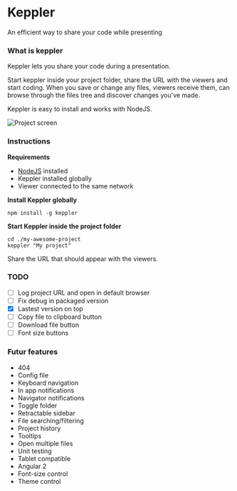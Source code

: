# Keppler

An efficient way to share your code while presenting

### What is keppler

Keppler lets you share your code during a presentation.

Start keppler inside your project folder, share the URL with the viewers and start coding. When you save or change any files, viewers receive them, can browse through the files tree and discover changes you've made.

Keppler is easy to install and works with NodeJS.

![Project screen](https://github.com/brunosimon/keppler/raw/master/resources/screenshots/screen-project-1.png)

### Instructions

**Requirements**
* [NodeJS](https://nodejs.org/en/) installed
* Keppler installed globally
* Viewer connected to the same network

**Install Keppler globally**

```
npm install -g keppler
```

**Start Keppler inside the project folder**

```
cd ./my-awesome-project
keppler "My project"
```

Share the URL that should appear with the viewers.

### TODO
- [ ] Log project URL and open in default browser
- [ ] Fix debug in packaged version
- [x] Lastest version on top
- [ ] Copy file to clipboard button
- [ ] Download file button
- [ ] Font size buttons

### Futur features

- 404
- Config file
- Keyboard navigation
- In app notifications
- Navigator notifications
- Toggle folder
- Retractable sidebar
- File searching/filtering
- Project history
- Tooltips
- Open multiple files
- Unit testing
- Tablet compatible
- Angular 2
- Font-size control
- Theme control

